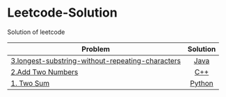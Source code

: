 # Leetcode-Solution
Solution of leetcode

| Problem                                                              | Solution                                              | 
| -------------------------------------------------------------        | :-------------------------------------------------:   |
| [3.longest-substring-without-repeating-characters](https://leetcode.com/problems/longest-substring-without-repeating-characters/)  | [Java](./Java%20Solution/3.%20Longest%20Substring%20Without%20Repeating%20Characters.java)           |
| [2.Add Two Numbers](https://leetcode.com/problems/add-two-numbers/)  | [C++](./CPP%20Solution/Add_Two_Numbers.cpp)           |
| [1. Two Sum](https://leetcode.com/problems/two-sum/)                 | [Python](./Python%20Solution/Two%20Sum.py)            |
